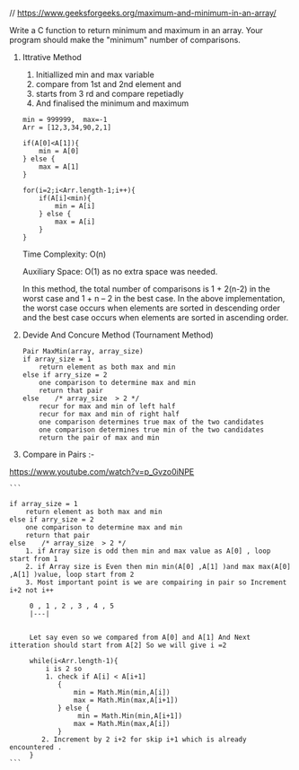 // https://www.geeksforgeeks.org/maximum-and-minimum-in-an-array/

Write a C function to return minimum and maximum in an array. Your program should make the "minimum" number of comparisons.

1. Ittrative Method 
    1. Initiallized min and max variable 
    2. compare from 1st and 2nd element and      
    3. starts from 3 rd and compare repetiadly 
    4. And finalised the minimum and maximum

    ```
    min = 999999,  max=-1
    Arr = [12,3,34,90,2,1]

    if(A[0]<A[1]){
        min = A[0]
    } else {
        max = A[1]
    }

    for(i=2;i<Arr.length-1;i++){
        if(A[i]<min){
            min = A[i]
        } else {
            max = A[i]
        }
    }
    ```
    Time Complexity: O(n)

    Auxiliary Space: O(1) as no extra space was needed.

    In this method, the total number of comparisons is 1 + 2(n-2) in the worst case and 1 + n – 2 in the best case. 
    In the above implementation, the worst case occurs when elements are sorted in descending order and the best case occurs when elements are sorted in ascending order.

2. Devide And Concure Method (Tournament Method) 

    ```
    Pair MaxMin(array, array_size)
    if array_size = 1
        return element as both max and min
    else if arry_size = 2
        one comparison to determine max and min
        return that pair
    else    /* array_size  > 2 */
        recur for max and min of left half
        recur for max and min of right half
        one comparison determines true max of the two candidates
        one comparison determines true min of the two candidates
        return the pair of max and min
    ```

3. Compare in Pairs :-

https://www.youtube.com/watch?v=p_Gvzo0iNPE

    ```
    
    if array_size = 1
        return element as both max and min
    else if arry_size = 2
        one comparison to determine max and min
        return that pair
    else    /* array_size  > 2 */
        1. if Array size is odd then min and max value as A[0] , loop start from 1
        2. if Array size is Even then min min(A[0] ,A[1] )and max max(A[0] ,A[1] )value, loop start from 2
        3. Most important point is we are compairing in pair so Increment i+2 not i++ 
         
         0 , 1 , 2 , 3 , 4 , 5
         |---|
              

         Let say even so we compared from A[0] and A[1] And Next itteration should start from A[2] So we will give i =2 

         while(i<Arr.length-1){
             i is 2 so 
             1. check if A[i] < A[i+1]
                {
                    min = Math.Min(min,A[i])
                    max = Math.Min(max,A[i+1])
                } else {
                     min = Math.Min(min,A[i+1])
                    max = Math.Min(max,A[i])
                }
            2. Increment by 2 i+2 for skip i+1 which is already encountered .
         }
    ```